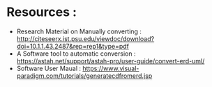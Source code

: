 # Resources :
* Research Material on Manually converting : http://citeseerx.ist.psu.edu/viewdoc/download?doi=10.1.1.43.2487&rep=rep1&type=pdf
* A Software tool to automatic conversion : https://astah.net/support/astah-pro/user-guide/convert-erd-uml/
* Software User Maual : https://www.visual-paradigm.com/tutorials/generatecdfromerd.jsp
